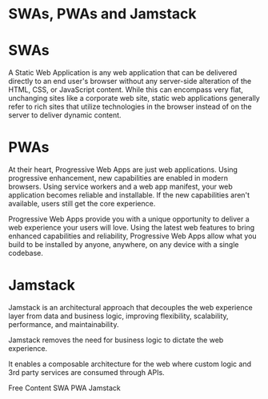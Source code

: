 # SWAs, PWAs and Jamstack
# SWAs
A Static Web Application is any web application that can be delivered directly to an end user's browser without any server-side alteration of the HTML, CSS, or JavaScript content. While this can encompass very flat, unchanging sites like a corporate web site, static web applications generally refer to rich sites that utilize technologies in the browser instead of on the server to deliver dynamic content.

# PWAs
At their heart, Progressive Web Apps are just web applications. Using progressive enhancement, new capabilities are enabled in modern browsers. Using service workers and a web app manifest, your web application becomes reliable and installable. If the new capabilities aren't available, users still get the core experience.

Progressive Web Apps provide you with a unique opportunity to deliver a web experience your users will love. Using the latest web features to bring enhanced capabilities and reliability, Progressive Web Apps allow what you build to be installed by anyone, anywhere, on any device with a single codebase.

# Jamstack
Jamstack is an architectural approach that decouples the web experience layer from data and business logic, improving flexibility, scalability, performance, and maintainability.

Jamstack removes the need for business logic to dictate the web experience.

It enables a composable architecture for the web where custom logic and 3rd party services are consumed through APIs.

<ResourceGroupTitle>Free Content</ResourceGroupTitle>
<BadgeLink colorScheme='blue' badgeText='Official Website' href='https://www.staticapps.org/'>SWA</BadgeLink>
<BadgeLink colorScheme='blue' badgeText='Official Website' href='https://web.dev/progressive-web-apps/'>PWA</BadgeLink>
<BadgeLink colorScheme='blue' badgeText='Official Website' href='https://jamstack.org/'>Jamstack</BadgeLink>
